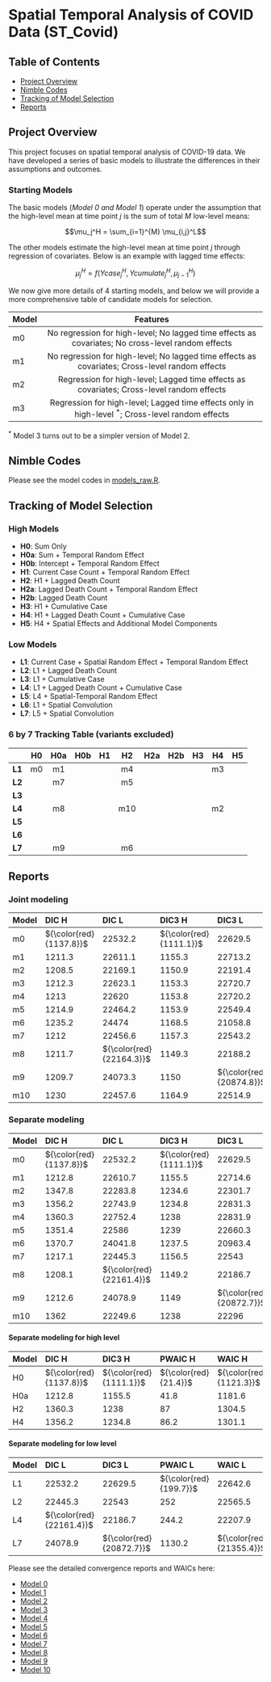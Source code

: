 # Spatial Temporal Analysis of COVID Data (ST_Covid)

## Table of Contents
- [Project Overview](#project-overview)
- [Nimble Codes](#nimble-codes)
- [Tracking of Model Selection](#tracking-of-model-selection)
- [Reports](#reports)

## Project Overview

This project focuses on spatial temporal analysis of COVID-19 data. We have developed a series of basic models to illustrate the differences in their assumptions and outcomes.  

### Starting Models 
The basic models (*Model 0 and Model 1*) operate under the assumption that the high-level mean at time point $j$ is the sum of total $M$ low-level means: 

$$\mu_j^H = \sum_{i=1}^{M} \mu_{i,j}^L$$

The other models estimate the high-level mean at time point $j$ through regression of covariates. Below is an example with lagged time effects: 

$$\mu_j^H = f(Ycase_{j}^H, Ycumulate_{j}^H, \mu_{j-1}^H)$$

We now give more details of 4 starting models, and below we will provide a more comprehensive table of candidate models for selection.

| Model | Features |
|-------|:--------:|
| m0 | No regression for high-level; No lagged time effects as covariates; No cross-level random effects |
| m1 | No regression for high-level; No lagged time effects as covariates; Cross-level random effects |
| m2 | Regression for high-level; Lagged time effects as covariates; Cross-level random effects | 
| m3 | Regression for high-level; Lagged time effects only in high-level ${}^*$; Cross-level random effects | 

${}^*$ Model 3 turns out to be a simpler version of Model 2.

## Nimble Codes

Please see the model codes in [models_raw.R](https://github.com/Sijianf/ST_Covid/blob/main/codes/models_raw.R).  

## Tracking of Model Selection

### High Models
- **H0**: Sum Only
- **H0a**: Sum + Temporal Random Effect
- **H0b**: Intercept + Temporal Random Effect
- **H1**: Current Case Count + Temporal Random Effect
- **H2**: H1 + Lagged Death Count
- **H2a**: Lagged Death Count + Temporal Random Effect
- **H2b**: Lagged Death Count
- **H3**: H1 + Cumulative Case
- **H4**: H1 + Lagged Death Count + Cumulative Case
- **H5**: H4 + Spatial Effects and Additional Model Components

### Low Models
- **L1**: Current Case + Spatial Random Effect + Temporal Random Effect
- **L2**: L1 + Lagged Death Count
- **L3**: L1 + Cumulative Case
- **L4**: L1 + Lagged Death Count + Cumulative Case
- **L5**: L4 + Spatial-Temporal Random Effect
- **L6**: L1 + Spatial Convolution
- **L7**: L5 + Spatial Convolution

### 6 by 7 Tracking Table (variants excluded)

|         |  **H0**  |  **H0a** |  **H0b** |  **H1**  |  **H2**  |  **H2a** |  **H2b** |  **H3**  |  **H4**  |  **H5**  |
|:-------:|:--------:|:--------:|:--------:|:--------:|:--------:|:--------:|:--------:|:--------:|:--------:|:--------:|
| **L1**  |    m0    |    m1    |          |          |    m4    |          |          |          |    m3    |          |
| **L2**  |          |    m7    |          |          |    m5    |          |          |          |          |          |
| **L3**  |          |          |          |          |          |          |          |          |          |          |
| **L4**  |          |    m8    |          |          |    m10   |          |          |          |    m2    |          |
| **L5**  |          |          |          |          |          |          |          |          |          |          |
| **L6**  |          |          |          |          |          |          |          |          |          |          |
| **L7**  |          |    m9    |          |          |    m6    |          |          |          |          |          |

## Reports

### Joint modeling

|Model |DIC H                   |DIC L                    |DIC3 H                  |DIC3 L                   |PWAIC H               |PWAIC L                |WAIC H                  |WAIC L                   |
|:-----|:-----------------------|:------------------------|:-----------------------|:------------------------|:---------------------|:----------------------|:-----------------------|:------------------------|
|m0    |${\color{red}{1137.8}}$ |$22532.2$                |${\color{red}{1111.1}}$ |$22629.5$                |${\color{red}{21.4}}$ |${\color{red}{199.7}}$ |${\color{red}{1121.3}}$ |$22642.6$                |
|m1    |$1211.3$                |$22611.1$                |$1155.3$                |$22713.2$                |$41.9$                |$255$                  |$1181.6$                |$22735.6$                |
|m2    |$1208.5$                |$22169.1$                |$1150.9$                |$22191.4$                |$42$                  |$244.8$                |$1177.5$                |$22213.4$                |
|m3    |$1212.3$                |$22623.1$                |$1153.3$                |$22720.7$                |$41.9$                |$259.5$                |$1179.6$                |$22743.9$                |
|m4    |$1213$                  |$22620$                  |$1153.8$                |$22720.2$                |$42.3$                |$259.1$                |$1180.5$                |$22743.1$                |
|m5    |$1214.9$                |$22464.2$                |$1153.9$                |$22549.4$                |$42.7$                |$255.7$                |$1181$                  |$22572.5$                |
|m6    |$1235.2$                |$24474$                  |$1168.5$                |$21058.8$                |$50.4$                |$1182.7$               |$1202.4$                |$21573.7$                |
|m7    |$1212$                  |$22456.6$                |$1157.3$                |$22543.2$                |$42.5$                |$251.9$                |$1184$                  |$22565.4$                |
|m8    |$1211.7$                |${\color{red}{22164.3}}$ |$1149.3$                |$22188.2$                |$41$                  |$243$                  |$1175.1$                |$22209.9$                |
|m9    |$1209.7$                |$24073.3$                |$1150$                  |${\color{red}{20874.8}}$ |$41.3$                |$1130.5$               |$1176$                  |${\color{red}{21356.9}}$ |
|m10   |$1230$                  |$22457.6$                |$1164.9$                |$22514.9$                |$48.1$                |$258.7$                |$1196.6$                |$22538.7$                |



### Separate modeling

|Model |DIC H                   |DIC L                    |DIC3 H                  |DIC3 L                   |PWAIC H               |PWAIC L                |WAIC H                  |WAIC L                   |
|:-----|:-----------------------|:------------------------|:-----------------------|:------------------------|:---------------------|:----------------------|:-----------------------|:------------------------|
|m0    |${\color{red}{1137.8}}$ |$22532.2$                |${\color{red}{1111.1}}$ |$22629.5$                |${\color{red}{21.4}}$ |${\color{red}{199.7}}$ |${\color{red}{1121.3}}$ |$22642.6$                |
|m1    |$1212.8$                |$22610.7$                |$1155.5$                |$22714.6$                |$41.8$                |$256.3$                |$1181.6$                |$22737.2$                |
|m2    |$1347.8$                |$22283.8$                |$1234.6$                |$22301.7$                |$85.4$                |$313.7$                |$1299.5$                |$22337.1$                |
|m3    |$1356.2$                |$22743.9$                |$1234.8$                |$22831.3$                |$86.2$                |$327.4$                |$1301.1$                |$22867.6$                |
|m4    |$1360.3$                |$22752.4$                |$1238$                  |$22831.9$                |$87$                  |$327.8$                |$1304.5$                |$22868.2$                |
|m5    |$1351.4$                |$22586$                  |$1239$                  |$22660.3$                |$87.5$                |$322.3$                |$1305.8$                |$22696.1$                |
|m6    |$1370.7$                |$24041.8$                |$1237.5$                |$20963.4$                |$87.2$                |$1181.7$               |$1304.4$                |$21476$                  |
|m7    |$1217.1$                |$22445.3$                |$1156.5$                |$22543$                  |$42$                  |$252$                  |$1182.9$                |$22565.5$                |
|m8    |$1208.1$                |${\color{red}{22161.4}}$ |$1149.2$                |$22186.7$                |$40.8$                |$244.2$                |$1174.7$                |$22207.9$                |
|m9    |$1212.6$                |$24078.9$                |$1149$                  |${\color{red}{20872.7}}$ |$41$                  |$1130.2$               |$1174.9$                |${\color{red}{21355.4}}$ |
|m10   |$1362$                  |$22249.6$                |$1238$                  |$22296$                  |$86.6$                |$313.4$                |$1304$                  |$22331.6$                |

#### Separate modeling for high level

|Model |DIC H                   |DIC3 H                  |PWAIC H               |WAIC H                  |
|:-----|:-----------------------|:-----------------------|:---------------------|:-----------------------|
|H0    |${\color{red}{1137.8}}$ |${\color{red}{1111.1}}$ |${\color{red}{21.4}}$ |${\color{red}{1121.3}}$ |
|H0a   |$1212.8$                |$1155.5$                |$41.8$                |$1181.6$                |
|H2    |$1360.3$                |$1238$                  |$87$                  |$1304.5$                |
|H4    |$1356.2$                |$1234.8$                |$86.2$                |$1301.1$                |

#### Separate modeling for low level

|Model |DIC L                    |DIC3 L                   |PWAIC L                |WAIC L                   |
|:-----|:------------------------|:------------------------|:----------------------|:------------------------|
|L1    |$22532.2$                |$22629.5$                |${\color{red}{199.7}}$ |$22642.6$                |
|L2    |$22445.3$                |$22543$                  |$252$                  |$22565.5$                |
|L4    |${\color{red}{22161.4}}$ |$22186.7$                |$244.2$                |$22207.9$                |
|L7    |$24078.9$                |${\color{red}{20872.7}}$ |$1130.2$               |${\color{red}{21355.4}}$ |

Please see the detailed convergence reports and WAICs here: 

- [Model 0](https://sijianf.github.io/ST_Covid/pages/Report_Oct_m0.html)
- [Model 1](https://sijianf.github.io/ST_Covid/pages/Report_Oct_m1.html)
- [Model 2](https://sijianf.github.io/ST_Covid/pages/Report_Oct_m2.html)
- [Model 3](https://sijianf.github.io/ST_Covid/pages/Report_Oct_m3.html)
- [Model 4](https://sijianf.github.io/ST_Covid/pages/Report_Oct_m4.html)
- [Model 5](https://sijianf.github.io/ST_Covid/pages/Report_Oct_m5.html)
- [Model 6](https://sijianf.github.io/ST_Covid/pages/Report_Oct_m6.html)
- [Model 7](https://sijianf.github.io/ST_Covid/pages/Report_Oct_m7.html)
- [Model 8](https://sijianf.github.io/ST_Covid/pages/Report_Oct_m8.html)
- [Model 9](https://sijianf.github.io/ST_Covid/pages/Report_Oct_m9.html)
- [Model 10](https://sijianf.github.io/ST_Covid/pages/Report_Oct_m10.html)


